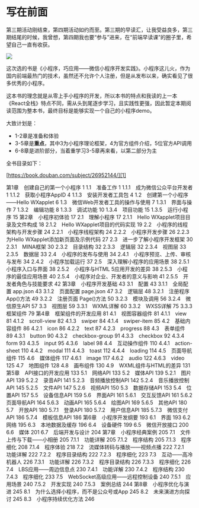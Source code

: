 
# 写在前面
第三期活动刚结束，第四期活动如约而至。第三期的早读汇，让我受益良多，第三期结尾的时候，我曾想，第四期我也要“参与”进来，在“前端早读课”的圈子里，希望自己一直有收获。

![][image-1]

这次选的书是《小程序，巧应用——微信小程序开发实践》。小程序这儿火，作为国内前端最热门的技术，虽然还不允许个人注册，但是从发布以来，确实看见了很多优秀的小程序。

这本书的理念就是从零上手小程序的开发，所以本书的特点和我读的上一本《React全栈》特点不同，需从头到尾逐步学习，且实践性更强，因此暂定本期阅读范围为整本书，最终目标是能够实现一个自己的小程序demo。

大致计划是：

- 1-2章是准备和体验
- 3-5章是**重点**，其中3为小程序理论框架，4为官方组件介绍，5位官方API调用
- 6-8章是进阶部分，当着重学习3-5章再来看，以第二部分为主

全书目录如下：

[https://book.douban.com/subject/26952144/][1]

第1章　创建自己的第一个小程序 1
1.1　准备工作 1
1.1.1　成为微信公众平台开发者 1
1.1.2　获取小程序AppID 4
1.1.3　安装开发者工具包 4
1.2　创建第一个小程序——Hello WXapplet 6
1.3　微信Web开发者工具的操作与使用 7
1.3.1　界面与操作 7
1.3.2　编辑功能 8
1.3.3　调试功能 10
1.3.4　项目功能 15
1.3.5　运行小程序 15
第2章　小程序初体验 17
2.1　理解小程序 17
2.1.1　Hello WXapplet项目目录及文件构成 18
2.1.2　Hello WXapplet项目的代码实现 19
2.2　小程序的线程架构与开发步骤 24
2.2.1　小程序线程架构 24
2.2.2　小程序开发步骤 26
2.2.3　为Hello WXapplet添加新页面及示例代码 27
2.3　进一步了解小程序开发框架 30
2.3.1　MINA框架 30
2.3.2　目录结构 32
2.3.3　逻辑层 32
2.3.4　视图层 33
2.3.5　数据层 33
2.4　小程序的发布与使用 34
2.4.1　小程序预览、上传、审核与发布 34
2.4.2　小程序加载运行 37
2.5　深入理解小程序的应用场景 38
2.5.1　小程序入口与界面 38
2.5.2　小程序与HTML 5应用开发的差异 38
2.5.3　小程序的最佳应用场景 40
2.5.4　小程序对企业、开发者的意义与影响 41
2.5.5　开发者角色与技能要求 42
第3章　小程序开发基础 43
3.1　配置 43
3.1.1　全局配置 app.json 43
3.1.2　页面配置 page.json 47
3.2　逻辑层 48
3.2.1　注册程序 App()方法 49
3.2.2　注册页面 Page()方法 50
3.2.3　模块及调用 56
3.2.4　微信原生API 57
3.3　视图层 59
3.3.1　WXML详解 60
3.3.2　WXSS详解 75
3.3.3　框架组件 79
第4章　框架组件的开发应用 81
4.1　视图容器组件 81
4.1.1　view 81
4.1.2　scroll-view 82
4.1.3　swiper 84
4.1.4　swiper-item 85
4.2　基础内容组件 86
4.2.1　icon 86
4.2.2　text 87
4.2.3　progress 88
4.3　表单组件 89
4.3.1　button 90
4.3.2　checkbox-group 91
4.3.3　checkbox 92
4.3.4　form 93
4.3.5　input 95
4.3.6　label 98
4.4　互动操作组件 110
4.4.1　action-sheet 110
4.4.2　modal 111
4.4.3　toast 112
4.4.4　loading 114
4.5　页面导航组件 115
4.6　媒体组件 117
4.6.1　image 117
4.6.2　audio 122
4.6.3　video 125
4.7　地图组件 128
4.8　画布组件 130
4.9　WXML组件与HTML的差异 131
第5章　API接口的开发应用 133
5.1　网络API 133
5.2　媒体API 139
5.2.1　图片API 139
5.2.2　录音API 141
5.2.3　音频播放控制API 142
5.2.4　音乐播放控制API 145
5.2.5　文件API 147
5.2.6　视频API 150
5.3　数据存储API 153
5.4　位置API 157
5.5　设备信息API 159
5.6　界面API 161
5.6.1　交互反馈API 161
5.6.2　页面导航API 164
5.6.3　动画API 165
5.6.4　绘图API 169
5.6.5　其他API 180
5.7　开放API 180
5.7.1　登录API 180
5.7.2　用户信息API 185
5.7.3　微信支付API 186
5.7.4　模板信息API 186
第6章　小程序开发纲要 193
6.1　界面 193
6.2　网络 195
6.3　本地数据及缓存 196
6.4　设备硬件 199
6.5　微信开放接口 200
6.6　媒体 201
6.7　后端开发与设计 204
第7章　小程序经典案例 205
7.1　文件上传与下载——小相册 205
7.1.1　功能详解 205
7.1.2　程序结构 205
7.1.3　程序细化 208
7.1.4　程序体验 218
7.2　流媒体转码与播放——视频点播 222
7.2.1　功能详解 222
7.2.2　程序目录结构 222
7.2.3　程序细化 223
7.3　互动——高冷机器人 226
7.3.1　功能详解 226
7.3.2　程序目录结构 226
7.3.3　程序细化 226
7.4　LBS应用——周边信息点 230
7.4.1　功能详解 230
7.4.2　程序结构 230
7.4.3　程序细化 233
7.5　WebSocket高级应用——远程控制设备 240
7.5.1　应用场景 240
7.5.2　开发实现 240
7.5.3　案例总结 244
第8章　小程序优化与演进 245
8.1　为什么选择小程序，而不是公众号或App 245
8.2　未来演进方向探讨 245
8.3　小程序持续优化方法 246


[1]:	https://book.douban.com/subject/26952144/

[image-1]:	https://img3.doubanio.com/lpic/s29273872.jpg